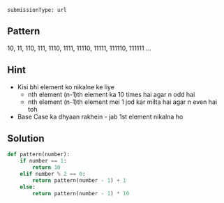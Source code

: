 ```ngMeta
submissionType: url
```
## Pattern
10, 11, 110, 111, 1110, 1111, 11110, 11111, 111110, 111111 ...

## Hint
- Kisi bhi element ko nikalne ke liye
    - nth element (n-1)th element ka 10 times hai agar n odd hai
    - nth element (n-1)th element mei 1 jod kar milta hai agar n even hai toh
- Base Case ka dhyaan rakhein - jab 1st element nikalna ho

## Solution
```python
def pattern(number):
    if number == 1:
        return 10
    elif number % 2 == 0:
        return pattern(number - 1) + 1
    else:
        return pattern(number - 1) * 10
```
